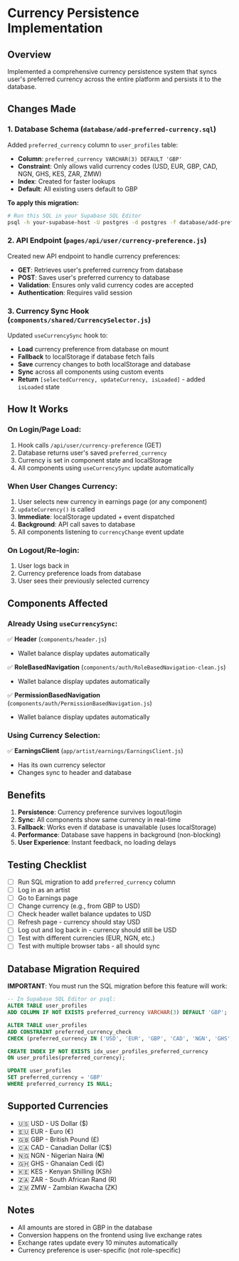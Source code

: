 # Currency Persistence Implementation

## Overview
Implemented a comprehensive currency persistence system that syncs user's preferred currency across the entire platform and persists it to the database.

## Changes Made

### 1. Database Schema (`database/add-preferred-currency.sql`)
Added `preferred_currency` column to `user_profiles` table:
- **Column**: `preferred_currency VARCHAR(3) DEFAULT 'GBP'`
- **Constraint**: Only allows valid currency codes (USD, EUR, GBP, CAD, NGN, GHS, KES, ZAR, ZMW)
- **Index**: Created for faster lookups
- **Default**: All existing users default to GBP

**To apply this migration:**
```bash
# Run this SQL in your Supabase SQL Editor
psql -h your-supabase-host -U postgres -d postgres -f database/add-preferred-currency.sql
```

### 2. API Endpoint (`pages/api/user/currency-preference.js`)
Created new API endpoint to handle currency preferences:
- **GET**: Retrieves user's preferred currency from database
- **POST**: Saves user's preferred currency to database
- **Validation**: Ensures only valid currency codes are accepted
- **Authentication**: Requires valid session

### 3. Currency Sync Hook (`components/shared/CurrencySelector.js`)
Updated `useCurrencySync` hook to:
- **Load** currency preference from database on mount
- **Fallback** to localStorage if database fetch fails
- **Save** currency changes to both localStorage and database
- **Sync** across all components using custom events
- **Return** `[selectedCurrency, updateCurrency, isLoaded]` - added `isLoaded` state

## How It Works

### On Login/Page Load:
1. Hook calls `/api/user/currency-preference` (GET)
2. Database returns user's saved `preferred_currency`
3. Currency is set in component state and localStorage
4. All components using `useCurrencySync` update automatically

### When User Changes Currency:
1. User selects new currency in earnings page (or any component)
2. `updateCurrency()` is called
3. **Immediate**: localStorage updated + event dispatched
4. **Background**: API call saves to database
5. All components listening to `currencyChange` event update

### On Logout/Re-login:
1. User logs back in
2. Currency preference loads from database
3. User sees their previously selected currency

## Components Affected

### Already Using `useCurrencySync`:
✅ **Header** (`components/header.js`)
- Wallet balance display updates automatically

✅ **RoleBasedNavigation** (`components/auth/RoleBasedNavigation-clean.js`)
- Wallet balance display updates automatically

✅ **PermissionBasedNavigation** (`components/auth/PermissionBasedNavigation.js`)
- Wallet balance display updates automatically

### Using Currency Selection:
✅ **EarningsClient** (`app/artist/earnings/EarningsClient.js`)
- Has its own currency selector
- Changes sync to header and database

## Benefits

1. **Persistence**: Currency preference survives logout/login
2. **Sync**: All components show same currency in real-time
3. **Fallback**: Works even if database is unavailable (uses localStorage)
4. **Performance**: Database save happens in background (non-blocking)
5. **User Experience**: Instant feedback, no loading delays

## Testing Checklist

- [ ] Run SQL migration to add `preferred_currency` column
- [ ] Log in as an artist
- [ ] Go to Earnings page
- [ ] Change currency (e.g., from GBP to USD)
- [ ] Check header wallet balance updates to USD
- [ ] Refresh page - currency should stay USD
- [ ] Log out and log back in - currency should still be USD
- [ ] Test with different currencies (EUR, NGN, etc.)
- [ ] Test with multiple browser tabs - all should sync

## Database Migration Required

**IMPORTANT**: You must run the SQL migration before this feature will work:

```sql
-- In Supabase SQL Editor or psql:
ALTER TABLE user_profiles 
ADD COLUMN IF NOT EXISTS preferred_currency VARCHAR(3) DEFAULT 'GBP';

ALTER TABLE user_profiles 
ADD CONSTRAINT preferred_currency_check 
CHECK (preferred_currency IN ('USD', 'EUR', 'GBP', 'CAD', 'NGN', 'GHS', 'KES', 'ZAR', 'ZMW'));

CREATE INDEX IF NOT EXISTS idx_user_profiles_preferred_currency 
ON user_profiles(preferred_currency);

UPDATE user_profiles 
SET preferred_currency = 'GBP' 
WHERE preferred_currency IS NULL;
```

## Supported Currencies

- 🇺🇸 USD - US Dollar ($)
- 🇪🇺 EUR - Euro (€)
- 🇬🇧 GBP - British Pound (£)
- 🇨🇦 CAD - Canadian Dollar (C$)
- 🇳🇬 NGN - Nigerian Naira (₦)
- 🇬🇭 GHS - Ghanaian Cedi (₵)
- 🇰🇪 KES - Kenyan Shilling (KSh)
- 🇿🇦 ZAR - South African Rand (R)
- 🇿🇲 ZMW - Zambian Kwacha (ZK)

## Notes

- All amounts are stored in GBP in the database
- Conversion happens on the frontend using live exchange rates
- Exchange rates update every 10 minutes automatically
- Currency preference is user-specific (not role-specific)

